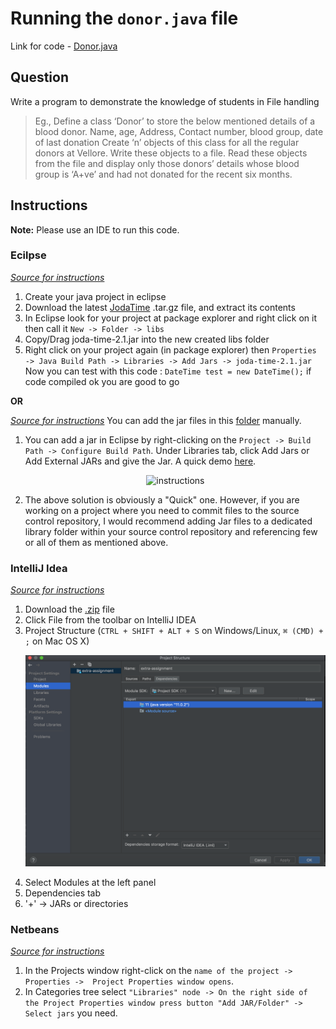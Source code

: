 # Running the `donor.java` file

Link for code - [Donor.java](https://github.com/jacob5412/Java-Programming/blob/master/assignment4/src/Donor.java)

## Question
Write a program to demonstrate the knowledge of students in File handling
> Eg., Define a class ‘Donor’ to store the below mentioned details of a blood donor. Name, age, Address, Contact number, blood group, date of last donation Create ‘n’ objects of this class for all the regular donors at Vellore. Write these objects to a file. Read these objects from the file and display only those donors’ details whose blood group is ‘A+ve’ and had not donated for the recent six months.

## Instructions
**Note:** Please use an IDE to run this code.
### Ecilpse
_[Source for instructions](https://stackoverflow.com/questions/12105164/java-joda-time-download-and-install-step-by-step)_
1. Create your java project in eclipse
2. Download the latest [JodaTime](https://github.com/JodaOrg/joda-time/releases) .tar.gz file, and extract its contents
3. In Eclipse look for your project at package explorer and right click on it then call it `New -> Folder -> libs`
4. Copy/Drag joda-time-2.1.jar into the new created libs folder
5. Right click on your project again (in package explorer) then `Properties -> Java Build Path -> Libraries -> Add Jars -> joda-time-2.1.jar`
Now you can test with this code :
`DateTime test = new DateTime();`
if code compiled ok you are good to go

**OR**

_[Source for instructions](https://stackoverflow.com/questions/3280353/how-to-import-a-jar-in-eclipse)_
You can add the jar files in this [folder](https://github.com/jacob5412/Java-Programming/tree/master/assignment4/joda-time-2.4) manually.
1. You can add a jar in Eclipse by right-clicking on the `Project -> Build
   Path -> Configure Build Path`. Under Libraries tab, click Add Jars or Add External JARs and give the Jar. A quick demo [here](http://tech.bragboy.com/2016/01/quick-way-to-import-jar-in-eclipse.html).
    <p align="center">
    <img src="https://i.stack.imgur.com/A6xgq.png" width="750" alt="instructions">
    </p>
2. The above solution is obviously a "Quick" one. However, if you are working
   on a project where you need to commit files to the source control repository, I would recommend adding Jar files to a dedicated library folder within your source control repository and referencing few or all of them as mentioned above.
   
### IntelliJ Idea
_[Source for instructions](https://stackoverflow.com/questions/1051640/correct-way-to-add-external-jars-lib-jar-to-an-intellij-idea-project)_
1. Download the [.zip](https://github.com/JodaOrg/joda-time/releases) file
2. Click File from the toolbar on IntelliJ IDEA
3. Project Structure (`CTRL + SHIFT + ALT + S` on Windows/Linux, `⌘ (CMD) + ;` on Mac OS X)
   <p align="center">
    <img src="https://raw.githubusercontent.com/jacob5412/Java-Programming/master/assignment4/intelliJ-project-structure.png" width="750" alt="instructions">
    </p>
4. Select Modules at the left panel
5. Dependencies tab
6. '+' → JARs or directories

### Netbeans
_[Source for instructions](https://stackoverflow.com/questions/25847910/can-not-successfully-add-org-joda-time-2-4-library-to-netbeans)_
1. In the Projects window right-click on the `name of the project -> Properties ->  Project Properties window opens`. 
2. In Categories tree select `"Libraries" node -> On the right side of the Project Properties window press button "Add JAR/Folder" -> Select jars` you need.